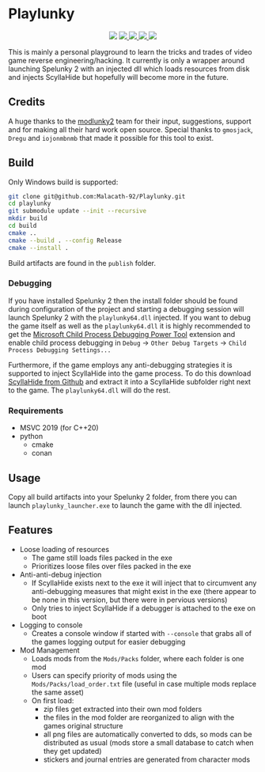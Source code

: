 # Playlunky
<p align="center">
  <img src="https://img.shields.io/badge/Spelunky 2-1.20.0j-orange">
  <a href="https://isocpp.org/">
      <img src="https://img.shields.io/badge/language-C%2B%2B20-blue.svg">
  </a>
  <a href="https://ci.appveyor.com/project/Malacath-92/playlunky">
      <img src="https://ci.appveyor.com/api/projects/status/yhlybe62omlpbxj3?svg=true">
  </a>
  <a href="https://github.com/Malacath-92/playlunky/actions">
      <img src="https://github.com/Malacath-92/playlunky/workflows/Github%20Actions%20CI/badge.svg">
  </a>
  <a href="https://opensource.org/licenses/MIT" >
      <img src="https://img.shields.io/apm/l/vim-mode.svg">
  </a>
</p>

This is mainly a personal playground to learn the tricks and trades of video game reverse engineering/hacking. It currently is only a wrapper around launching Spelunky 2 with an injected dll which loads resources from disk and injects ScyllaHide but hopefully will become more in the future.

## Credits
A huge thanks to the [modlunky2](https://github.com/spelunky-fyi/modlunky2) team for their input, suggestions, support and for making all their hard work open source. Special thanks to `gmosjack`, `Dregu` and `iojonmbnmb` that made it possible for this tool to exist.

## Build

Only Windows build is supported:
```sh
git clone git@github.com:Malacath-92/Playlunky.git
cd playlunky
git submodule update --init --recursive
mkdir build
cd build
cmake ..
cmake --build . --config Release
cmake --install .
```
Build artifacts are found in the `publish` folder.

### Debugging
If you have installed Spelunky 2 then the install folder should be found during configuration of the project and starting a debugging session will launch Spelunky 2 with the `playlunky64.dll` injected. If you want to debug the game itself as well as the `playlunky64.dll` it is highly recommended to get the [Microsoft Child Process Debugging Power Tool](https://marketplace.visualstudio.com/items?itemName=vsdbgplat.MicrosoftChildProcessDebuggingPowerTool) extension and enable child process debugging in `Debug` &rarr; `Other Debug Targets` &rarr; `Child Process Debugging Settings...`

Furthermore, if the game employs any anti-debugging strategies it is supported to inject ScyllaHide into the game process. To do this download [ScyllaHide from Github](https://github.com/x64dbg/ScyllaHide/tags) and extract it into a ScyllaHide subfolder right next to the game. The `playlunky64.dll` will do the rest.

### Requirements
- MSVC 2019 (for C++20)
- python
    - cmake
    - conan

## Usage
Copy all build artifacts into your Spelunky 2 folder, from there you can launch `playlunky_launcher.exe` to launch the game with the dll injected.

## Features
* Loose loading of resources    
    * The game still loads files packed in the exe
    * Prioritizes loose files over files packed in the exe
* Anti-anti-debug injection
    * If ScyllaHide exists next to the exe it will inject that to circumvent any anti-debugging measures that might exist in the exe (there appear to be none in this version, but there were in pervious versions)
    * Only tries to inject ScyllaHide if a debugger is attached to the exe on boot
* Logging to console
    * Creates a console window if started with `--console` that grabs all of the games logging output for easier debugging 
* Mod Management
    * Loads mods from the `Mods/Packs` folder, where each folder is one mod
    * Users can specify priority of mods using the `Mods/Packs/load_order.txt` file (useful in case multiple mods replace the same asset)
    * On first load:
        * zip files get extracted into their own mod folders
        * the files in the mod folder are reorganized to align with the games original structure
        * all png files are automatically converted to dds, so mods can be distributed as usual (mods store a small database to catch when they get updated)
        * stickers and journal entries are generated from character mods
